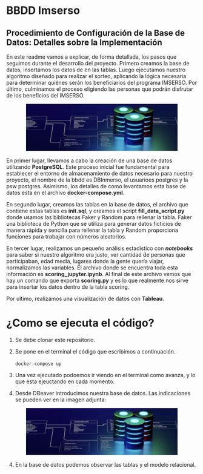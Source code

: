 
# BBDD Imserso 


## Procedimiento de Configuración de la Base de Datos: Detalles sobre la Implementación


 En este readme vamos a explicar, de forma detallada, los pasos que seguimos durante el desarrollo del proyecto. Primero creamos la base de datos, insertamos los datos de en las tablas. Luego ejecutamos nuestro algoritmo diseñado para realizar el sorteo, aplicando la lógica necesaria para determinar quiénes serán los beneficiarios del programa IMSERSO. Por último, culminamos el proceso eligiendo las personas que podrán disfrutar de los beneficios del IMSERSO.


<p align="center">
    <img src="imagenes/bbdd2.png" alt="Texto alternativo" width="400"/>
</p>

En primer lugar, llevamos a cabo la creación de una base de datos utilizando **PostgreSQL**. Este proceso inicial fue fundamental para establecer el entorno de almacenamiento de datos necesario para nuestro proyecto, el nombre de la bbdd es DBInmerso, el usuarioes postgres y la psw postgres. Asimismo, los detalles de como levantamos esta base de datos esta en el archivo **docker-compose.yml**.

En segundo lugar, creamos las tablas en la base de datos, el archivo que contiene estas tablas es **init.sql**, y creamos el script **fill_data_script.py** donde usamos las bibliotecas Faker y Random para rellenar la tabla. Faker una biblioteca de Python que se utiliza para generar datos ficticios de manera rápida y sencilla para rellenar la tabla y Random proporciona funciones para trabajar con números aleatorios.


En tercer lugar, realizamos un pequeño análisis estadístico con ***notebooks*** para saber si nuestro algoritmo era justo, ver cantidad de personas que participaban, edad media, lugares donde la gente quería viajar, normalizamos las variables. El archivo donde se encuentra toda esta información es **scoring_jupyter.ipynb**. Al final de este archivo vemos que hay un comando que exporta **scoring.py** y es lo que realmente nos sirve para insertar los datos dentro de la tabla scoring.

Por ultimo, realizamos una visualización de datos con **Tableau**.



# ¿Como se ejecuta el código?
 
1. Se debe clonar este repositorio. 

2. Se pone en el terminal el código que escribimos a continuación.
   
   `docker-compose up`

3. Una vez ejecutado podoemos ir viendo en el terminal como avanza, y lo que esta ejeuctando en cada momento. 
   
4. Desde DBeaver introducimos nuestra base de datos. Las indicaciones se pueden ver en la imagen adjunta:


<p align="center">
    <img src="imagenes/bbdd2.png" alt="Texto alternativo" width="400"/>
</p>


4. En la base de datos podemos observar las tablas y el modelo relacional.



